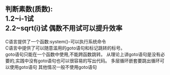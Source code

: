 判断素数(质数):  
1.2~i-1试  
2.2~sqrt(i)试
偶数不用试可以提升效率
---
C语言提供了一个函数:system()-可以执行系统命令  
C语言中提供了可以随意滥用的goto语句和标记跳转的标号。  
goto语句只能在一个函数中使用,不能跨函数跳转。
从理论上讲goto语句是没有必要的,实践中没有goto语句也可以很容易的写出代码。
多层循环嵌套要跳出循环可以使用goto语句 其他情况一般不使用goto语句
